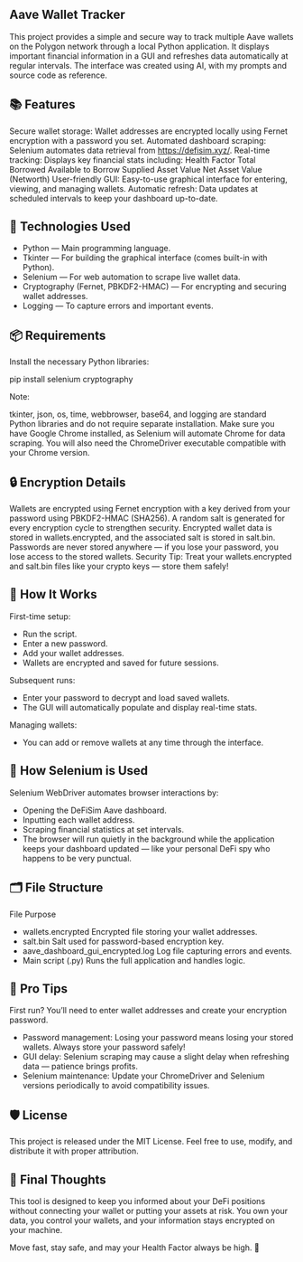 ## Aave Wallet Tracker

This project provides a simple and secure way to track multiple Aave wallets on the Polygon network through a local Python application.
It displays important financial information in a GUI and refreshes data automatically at regular intervals. The interface was created using AI, with my prompts and source
code as reference.

## 📚 Features

Secure wallet storage:
Wallet addresses are encrypted locally using Fernet encryption with a password you set.
Automated dashboard scraping:
Selenium automates data retrieval from https://defisim.xyz/.
Real-time tracking:
Displays key financial stats including:
Health Factor
Total Borrowed
Available to Borrow
Supplied Asset Value
Net Asset Value (Networth)
User-friendly GUI:
Easy-to-use graphical interface for entering, viewing, and managing wallets.
Automatic refresh:
Data updates at scheduled intervals to keep your dashboard up-to-date.

## 🔧 Technologies Used

- Python — Main programming language.
- Tkinter — For building the graphical interface (comes built-in with Python).
- Selenium — For web automation to scrape live wallet data.
- Cryptography (Fernet, PBKDF2-HMAC) — For encrypting and securing wallet addresses.
- Logging — To capture errors and important events.

## 📦 Requirements

Install the necessary Python libraries:

pip install selenium cryptography

Note:

tkinter, json, os, time, webbrowser, base64, and logging are standard Python libraries and do not require separate installation.
Make sure you have Google Chrome installed, as Selenium will automate Chrome for data scraping.
You will also need the ChromeDriver executable compatible with your Chrome version.

## 🔒 Encryption Details

Wallets are encrypted using Fernet encryption with a key derived from your password using PBKDF2-HMAC (SHA256).
A random salt is generated for every encryption cycle to strengthen security.
Encrypted wallet data is stored in wallets.encrypted, and the associated salt is stored in salt.bin.
Passwords are never stored anywhere — if you lose your password, you lose access to the stored wallets.
Security Tip: Treat your wallets.encrypted and salt.bin files like your crypto keys — store them safely!

## 🚀 How It Works

First-time setup:

- Run the script.
- Enter a new password.
- Add your wallet addresses.
- Wallets are encrypted and saved for future sessions.

Subsequent runs:

- Enter your password to decrypt and load saved wallets.
- The GUI will automatically populate and display real-time stats.

Managing wallets:

- You can add or remove wallets at any time through the interface.

## 🧠 How Selenium is Used

Selenium WebDriver automates browser interactions by:

- Opening the DeFiSim Aave dashboard.
- Inputting each wallet address.
- Scraping financial statistics at set intervals.
- The browser will run quietly in the background while the application keeps your dashboard updated — like your personal DeFi spy who happens to be very punctual.

## 🗂️ File Structure

File    Purpose
- wallets.encrypted Encrypted file storing your wallet addresses.
- salt.bin  Salt used for password-based encryption key.
- aave_dashboard_gui_encrypted.log  Log file capturing errors and events.
- Main script (.py) Runs the full application and handles logic.

## 🌟 Pro Tips

First run? You’ll need to enter wallet addresses and create your encryption password.

- Password management: Losing your password means losing your stored wallets. Always store your password safely!
- GUI delay: Selenium scraping may cause a slight delay when refreshing data — patience brings profits.
- Selenium maintenance: Update your ChromeDriver and Selenium versions periodically to avoid compatibility issues.

## 🛡️ License

This project is released under the MIT License.
Feel free to use, modify, and distribute it with proper attribution.

## 💬 Final Thoughts

This tool is designed to keep you informed about your DeFi positions without connecting your wallet or putting your assets at risk.
You own your data, you control your wallets, and your information stays encrypted on your machine.

Move fast, stay safe, and may your Health Factor always be high. 🚀